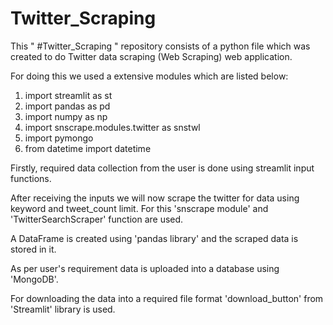 # Twitter_Scraping

This " #Twitter_Scraping " repository consists of a python file which was created to do Twitter data scraping (Web Scraping) web application.

For doing this we used a extensive modules which are listed below:

1. import streamlit as st
2. import pandas as pd
3. import numpy as np
4. import snscrape.modules.twitter as snstwl
5. import pymongo
6. from datetime import datetime

Firstly, required data collection from the user is done using streamlit input functions.

After receiving the inputs we will now scrape the twitter for data using keyword and tweet_count limit. For this 'snscrape module' and 'TwitterSearchScraper' function are used.

A DataFrame is created using 'pandas library' and the scraped data is stored in it.

As per user's requirement data is uploaded into a database using 'MongoDB'. 

For downloading the data into a required file format 'download_button' from 'Streamlit' library is used.
